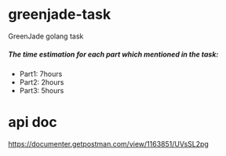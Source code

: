 # greenjade-task
GreenJade golang task

##### The time estimation for each part which mentioned in the task:

- Part1: 7hours
- Part2: 2hours
- Part3: 5hours

# api doc
https://documenter.getpostman.com/view/1163851/UVsSL2pg

